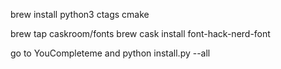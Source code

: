 brew install python3 ctags cmake

brew tap caskroom/fonts
brew cask install font-hack-nerd-font

go to YouCompleteme and python install.py --all
